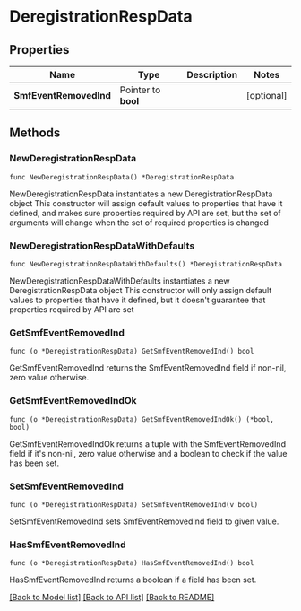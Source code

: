 # DeregistrationRespData

## Properties

Name | Type | Description | Notes
------------ | ------------- | ------------- | -------------
**SmfEventRemovedInd** | Pointer to **bool** |  | [optional] 

## Methods

### NewDeregistrationRespData

`func NewDeregistrationRespData() *DeregistrationRespData`

NewDeregistrationRespData instantiates a new DeregistrationRespData object
This constructor will assign default values to properties that have it defined,
and makes sure properties required by API are set, but the set of arguments
will change when the set of required properties is changed

### NewDeregistrationRespDataWithDefaults

`func NewDeregistrationRespDataWithDefaults() *DeregistrationRespData`

NewDeregistrationRespDataWithDefaults instantiates a new DeregistrationRespData object
This constructor will only assign default values to properties that have it defined,
but it doesn't guarantee that properties required by API are set

### GetSmfEventRemovedInd

`func (o *DeregistrationRespData) GetSmfEventRemovedInd() bool`

GetSmfEventRemovedInd returns the SmfEventRemovedInd field if non-nil, zero value otherwise.

### GetSmfEventRemovedIndOk

`func (o *DeregistrationRespData) GetSmfEventRemovedIndOk() (*bool, bool)`

GetSmfEventRemovedIndOk returns a tuple with the SmfEventRemovedInd field if it's non-nil, zero value otherwise
and a boolean to check if the value has been set.

### SetSmfEventRemovedInd

`func (o *DeregistrationRespData) SetSmfEventRemovedInd(v bool)`

SetSmfEventRemovedInd sets SmfEventRemovedInd field to given value.

### HasSmfEventRemovedInd

`func (o *DeregistrationRespData) HasSmfEventRemovedInd() bool`

HasSmfEventRemovedInd returns a boolean if a field has been set.


[[Back to Model list]](../README.md#documentation-for-models) [[Back to API list]](../README.md#documentation-for-api-endpoints) [[Back to README]](../README.md)


